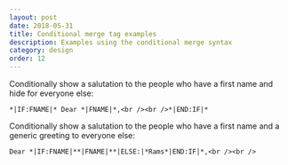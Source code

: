 ```yaml
---
layout: post
date: 2018-05-31
title: Conditional merge tag examples
description: Examples using the conditional merge syntax
category: design
order: 12
---
```


Conditionally show a salutation to the people who have a first name and hide for everyone else:
~~~ 
*|IF:FNAME|* Dear *|FNAME|*,<br /><br />*|END:IF|*
~~~ 

Conditionally show a salutation to the people who have a first name and a generic greeting to everyone else:
~~~ 
Dear *|IF:FNAME|**|FNAME|**|ELSE:|*Rams*|END:IF|*,<br /><br />
~~~ 

